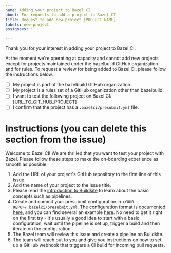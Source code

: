 ```yaml
---
name: Adding your project to Bazel CI
about: For requests to add a project to Bazel CI
title: Request to add new project [PROJECT_NAME]
labels: new-project
assignees: ''

---
```


Thank you for your interest in adding your project to Bazel CI.

At the moment we're operating at capacity and cannot add new projects except for projects maintained under the bazelbuild GitHub organization and for rules. To request a review for being added to Bazel CI, please follow the instructions below.

- [ ] My project is part of the bazelbuild GitHub organization.
- [ ] My project is a rules set of a GitHub organization other than bazelbuild.
- [ ] I want to test the following project on Bazel CI: [URL_TO_GIT_HUB_PROJECT]
- [ ] I confirm that the project has a `.bazelci/presubmit.yml` file.

# Instructions (you can delete this section from the issue)

Welcome to Bazel CI! We are thrilled that you want to test your project with Bazel.
Please follow these steps to make the on-boarding experience as smooth as possible:

1. Add the URL of your project's GitHub repository to the first line of this issue.
2. Add the name of your project to the issue title.
3. Please read the [introduction to Buildkite](https://github.com/bazelbuild/continuous-integration/blob/master/buildkite/README.md) to learn about the basic concepts such as pipelines.
4. Create and commit your presubmit configuration in `<YOUR REPO>/.bazelci/presubmit.yml`. The configuration format is documented [here](https://github.com/bazelbuild/continuous-integration/blob/master/buildkite/README.md#configuring-a-pipeline), and you can find several an example [here](https://github.com/bazelbuild/rules_typescript/blob/master/.bazelci/presubmit.yml). No need to get it right on the first try - It's usually a good idea to start with a basic configuration, wait until the pipeline is set up, trigger a build and then iterate on the configuration.
5. The Bazel team will review this issue and create a pipeline on Buildkite.
6. The team will reach out to you and give you instructions on how to set up a GitHub webhook that triggers a CI build for incoming pull requests.

